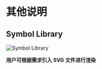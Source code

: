 # 其他说明

## Symbol Library

![Symbol Library](../images/symbol-library.svg)

**用户可根据需求引入 SVG 文件进行渲染**
